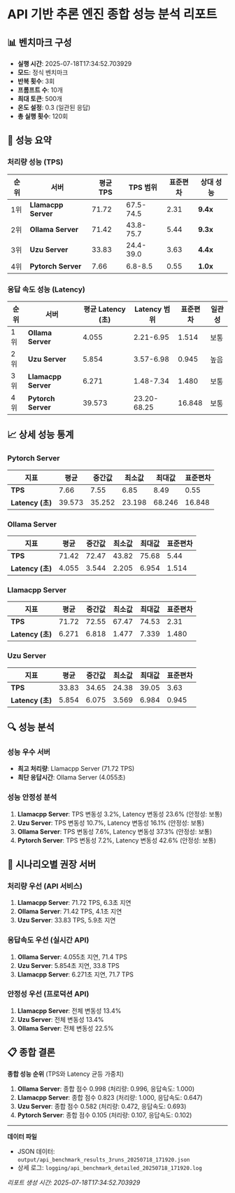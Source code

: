 # API 기반 추론 엔진 종합 성능 분석 리포트

## 📊 벤치마크 구성
- **실행 시간**: 2025-07-18T17:34:52.703929
- **모드**: 정식 벤치마크
- **반복 횟수**: 3회
- **프롬프트 수**: 10개
- **최대 토큰**: 500개
- **온도 설정**: 0.3 (일관된 응답)
- **총 실행 횟수**: 120회

## 🚀 성능 요약

### 처리량 성능 (TPS)

| 순위 | 서버 | 평균 TPS | TPS 범위 | 표준편차 | 상대 성능 |
|------|------|----------|----------|----------|----------|
| 1위 | **Llamacpp Server** | 71.72 | 67.5-74.5 | 2.31 | **9.4x** |
| 2위 | **Ollama Server** | 71.42 | 43.8-75.7 | 5.44 | **9.3x** |
| 3위 | **Uzu Server** | 33.83 | 24.4-39.0 | 3.63 | **4.4x** |
| 4위 | **Pytorch Server** | 7.66 | 6.8-8.5 | 0.55 | **1.0x** |

### 응답 속도 성능 (Latency)

| 순위 | 서버 | 평균 Latency (초) | Latency 범위 | 표준편차 | 일관성 |
|------|------|-------------------|--------------|----------|--------|
| 1위 | **Ollama Server** | 4.055 | 2.21-6.95 | 1.514 | 보통 |
| 2위 | **Uzu Server** | 5.854 | 3.57-6.98 | 0.945 | 높음 |
| 3위 | **Llamacpp Server** | 6.271 | 1.48-7.34 | 1.480 | 보통 |
| 4위 | **Pytorch Server** | 39.573 | 23.20-68.25 | 16.848 | 보통 |

## 📈 상세 성능 통계

### Pytorch Server

| 지표 | 평균 | 중간값 | 최소값 | 최대값 | 표준편차 |
|------|------|--------|--------|--------|---------|
| **TPS** | 7.66 | 7.55 | 6.85 | 8.49 | 0.55 |
| **Latency (초)** | 39.573 | 35.252 | 23.198 | 68.246 | 16.848 |

### Ollama Server

| 지표 | 평균 | 중간값 | 최소값 | 최대값 | 표준편차 |
|------|------|--------|--------|--------|---------|
| **TPS** | 71.42 | 72.47 | 43.82 | 75.68 | 5.44 |
| **Latency (초)** | 4.055 | 3.544 | 2.205 | 6.954 | 1.514 |

### Llamacpp Server

| 지표 | 평균 | 중간값 | 최소값 | 최대값 | 표준편차 |
|------|------|--------|--------|--------|---------|
| **TPS** | 71.72 | 72.55 | 67.47 | 74.53 | 2.31 |
| **Latency (초)** | 6.271 | 6.818 | 1.477 | 7.339 | 1.480 |

### Uzu Server

| 지표 | 평균 | 중간값 | 최소값 | 최대값 | 표준편차 |
|------|------|--------|--------|--------|---------|
| **TPS** | 33.83 | 34.65 | 24.38 | 39.05 | 3.63 |
| **Latency (초)** | 5.854 | 6.075 | 3.569 | 6.984 | 0.945 |

## 🔍 성능 분석

### 성능 우수 서버

- **최고 처리량**: Llamacpp Server (71.72 TPS)
- **최단 응답시간**: Ollama Server (4.055초)

### 성능 안정성 분석

1. **Llamacpp Server**: TPS 변동성 3.2%, Latency 변동성 23.6% (안정성: 보통)
2. **Uzu Server**: TPS 변동성 10.7%, Latency 변동성 16.1% (안정성: 보통)
3. **Ollama Server**: TPS 변동성 7.6%, Latency 변동성 37.3% (안정성: 보통)
4. **Pytorch Server**: TPS 변동성 7.2%, Latency 변동성 42.6% (안정성: 보통)

## 🎯 시나리오별 권장 서버

### 처리량 우선 (API 서비스)
1. **Llamacpp Server**: 71.72 TPS, 6.3초 지연
2. **Ollama Server**: 71.42 TPS, 4.1초 지연
3. **Uzu Server**: 33.83 TPS, 5.9초 지연

### 응답속도 우선 (실시간 API)
1. **Ollama Server**: 4.055초 지연, 71.4 TPS
2. **Uzu Server**: 5.854초 지연, 33.8 TPS
3. **Llamacpp Server**: 6.271초 지연, 71.7 TPS

### 안정성 우선 (프로덕션 API)
1. **Llamacpp Server**: 전체 변동성 13.4%
2. **Uzu Server**: 전체 변동성 13.4%
3. **Ollama Server**: 전체 변동성 22.5%

## 📋 종합 결론

**종합 성능 순위** (TPS와 Latency 균등 가중치)

1. **Ollama Server**: 종합 점수 0.998 (처리량: 0.996, 응답속도: 1.000)
2. **Llamacpp Server**: 종합 점수 0.823 (처리량: 1.000, 응답속도: 0.647)
3. **Uzu Server**: 종합 점수 0.582 (처리량: 0.472, 응답속도: 0.693)
4. **Pytorch Server**: 종합 점수 0.105 (처리량: 0.107, 응답속도: 0.102)

---

**데이터 파일**
- JSON 데이터: `output/api_benchmark_results_3runs_20250718_171920.json`
- 상세 로그: `logging/api_benchmark_detailed_20250718_171920.log`

*리포트 생성 시간: 2025-07-18T17:34:52.703929*
